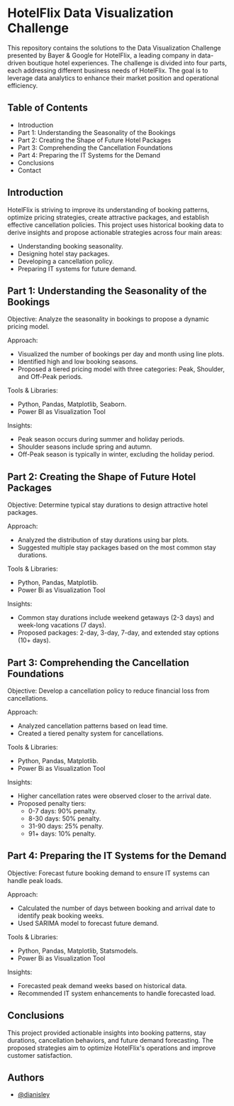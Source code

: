 
# HotelFlix Data Visualization Challenge

This repository contains the solutions to the Data Visualization Challenge presented by Bayer & Google for HotelFlix, a leading company in data-driven boutique hotel experiences. The challenge is divided into four parts, each addressing different business needs of HotelFlix. The goal is to leverage data analytics to enhance their market position and operational efficiency.


## Table of Contents

- Introduction
- Part 1: Understanding the Seasonality of the Bookings
- Part 2: Creating the Shape of Future Hotel Packages
- Part 3: Comprehending the Cancellation Foundations
- Part 4: Preparing the IT Systems for the Demand
- Conclusions
- Contact
## Introduction

HotelFlix is striving to improve its understanding of booking patterns, optimize pricing strategies, create attractive packages, and establish effective cancellation policies. This project uses historical booking data to derive insights and propose actionable strategies across four main areas:

- Understanding booking seasonality.
- Designing hotel stay packages.
- Developing a cancellation policy.
- Preparing IT systems for future demand.
## Part 1: Understanding the Seasonality of the Bookings

Objective: Analyze the seasonality in bookings to propose a dynamic pricing model.

Approach:
- Visualized the number of bookings per day and month using line plots.
- Identified high and low booking seasons.
- Proposed a tiered pricing model with three categories: Peak, Shoulder, and Off-Peak periods.

Tools & Libraries:
- Python, Pandas, Matplotlib, Seaborn.
- Power BI as Visualization Tool

Insights:
- Peak season occurs during summer and holiday periods.
- Shoulder seasons include spring and autumn.
- Off-Peak season is typically in winter, excluding the holiday period.
## Part 2: Creating the Shape of Future Hotel Packages

Objective: Determine typical stay durations to design attractive hotel packages.

Approach:
- Analyzed the distribution of stay durations using bar plots.
- Suggested multiple stay packages based on the most common stay durations.

Tools & Libraries:
- Python, Pandas, Matplotlib.
- Power Bi as Visualization Tool

Insights:
- Common stay durations include weekend getaways (2-3 days) and week-long vacations (7 days).
- Proposed packages: 2-day, 3-day, 7-day, and extended stay options (10+ days).
## Part 3: Comprehending the Cancellation Foundations

Objective: Develop a cancellation policy to reduce financial loss from cancellations.

Approach:
- Analyzed cancellation patterns based on lead time.
- Created a tiered penalty system for cancellations.

Tools & Libraries:
- Python, Pandas, Matplotlib.
- Power Bi as Visualization Tool

Insights:
- Higher cancellation rates were observed closer to the arrival date.
- Proposed penalty tiers:
    - 0-7 days: 90% penalty.
    - 8-30 days: 50% penalty.
    - 31-90 days: 25% penalty.
    - 91+ days: 10% penalty.
## Part 4: Preparing the IT Systems for the Demand

Objective: Forecast future booking demand to ensure IT systems can handle peak loads.

Approach:
- Calculated the number of days between booking and arrival date to identify peak booking weeks.
- Used SARIMA model to forecast future demand.


Tools & Libraries:
- Python, Pandas, Matplotlib, Statsmodels.
- Power Bi as Visualization Tool

Insights:
- Forecasted peak demand weeks based on historical data.
- Recommended IT system enhancements to handle forecasted load.
## Conclusions

This project provided actionable insights into booking patterns, stay durations, cancellation behaviors, and future demand forecasting. The proposed strategies aim to optimize HotelFlix's operations and improve customer satisfaction.
## Authors

- [@dianisley](https://www.github.com/dianisley)



